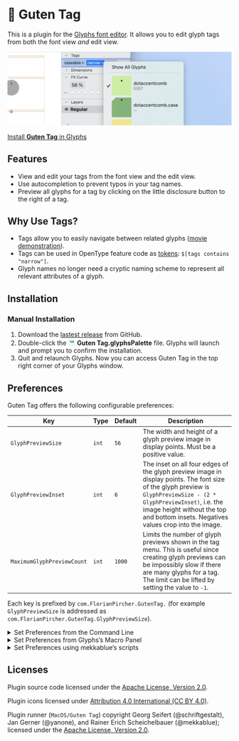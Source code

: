 # 🔖 Guten Tag

This is a plugin for the [Glyphs font editor](https://glyphsapp.com).
It allows you to edit glyph tags from both the font view *and* edit view.

[![](Screenshot.png)](https://xgc.io/b/glyphs/guten-tag/1.mp4)

[Install **Guten Tag** in Glyphs](https://florianpircher.com/glyphs/plugins/guten-tag/install)

## Features

- View and edit your tags from the font view and the edit view.
- Use autocompletion to prevent typos in your tag names.
- Preview all glyphs for a tag by clicking on the little disclosure button to the right of a tag.

## Why Use Tags?

- Tags allow you to easily navigate between related glyphs ([movie demonstration](https://xgc.io/b/glyphs/guten-tag/1.mp4)).
- Tags can be used in OpenType feature code as [tokens](https://glyphsapp.com/learn/tokens#g-glyph-class-predicates): `$[tags contains "narrow"]`.
- Glyph names no longer need a cryptic naming scheme to represent all relevant attributes of a glyph.

## Installation

### Manual Installation

1. Download the [lastest release](https://github.com/florianpircher/GutenTag/releases/latest) from GitHub.
2. Double-click the <img src="Icons/Icon-16x16%402x.png" width="16" height="16" alt> **Guten Tag.glyphsPalette** file. Glyphs will launch and prompt you to confirm the installation.
3. Quit and relaunch Glyphs. Now you can access Guten Tag in the top right corner of your Glyphs window.

## Preferences

Guten Tag offers the following configurable preferences:

| Key | Type | Default | Description |
| --- | ---- | ------- | ----------- |
| `GlyphPreviewSize` | `int` | `56` | The width and height of a glyph preview image in display points. Must be a positive value. |
| `GlyphPreviewInset` | `int` | `6` | The inset on all four edges of the glyph preview image in display points. The font size of the glyph preview is `GlyphPreviewSize - (2 * GlyphPreviewInset)`, i.e. the image height without the top and bottom insets. Negatives values crop into the image. |
| `MaximumGlyphPreviewCount` | `int` | `1000` | Limits the number of glyph previews shown in the tag menu. This is useful since creating glyph previews can be impossibly slow if there are many glyphs for a tag. The limit can be lifted by setting the value to `-1`. |

Each key is prefixed by `com.FlorianPircher.GutenTag.` (for example `GlyphPreviewSize` is addressed as `com.FlorianPircher.GutenTag.GlyphPreviewSize`).

<details>
<summary>Set Preferences from the Command Line</summary>

Run the following line with `$KEY`, `$TYPE`, and `$VALUE` substituted.

```
defaults write com.GeorgSeifert.Glyphs3 com.FlorianPircher.GutenTag.$KEY -$TYPE $VALUE
```

For example, to set the `GlyphPreviewSize` to `100`:

```
defaults write com.GeorgSeifert.Glyphs3 com.FlorianPircher.GutenTag.GlyphPreviewSize -int 100
```
</details>

<details>
<summary>Set Preferences from Glyphs’s Macro Panel</summary>

Run the following line with `$KEY` and `$VALUE` substituted.

```
Glyphs.defaults['com.FlorianPircher.GutenTag.$KEY'] = $VALUE
```

For example, to set the `GlyphPreviewSize` to `100`:

```
Glyphs.defaults['com.FlorianPircher.GutenTag.GlyphPreviewSize'] = 100
```
</details>

<details>
<summary>Set Preferences using mekkablue’s scripts</summary>

Select *Script* → *mekkablue* → *App* → *Set Hidden App Preferences*. Enter the preference key (prefixed by `com.FlorianPircher.GutenTag.`) and the value and confirm with *Apply*.
</details>

## Licenses

Plugin source code licensed under the [Apache License, Version 2.0](http://www.apache.org/licenses/LICENSE-2.0).

Plugin icons licensed under [Attribution 4.0 International (CC BY 4.0)](https://creativecommons.org/licenses/by/4.0/).

Plugin runner (`MacOS/Guten Tag`) copyright Georg Seifert (@schriftgestalt), Jan Gerner (@yanone), and Rainer Erich Scheichelbauer (@mekkablue); licensed under the [Apache License, Version 2.0](http://www.apache.org/licenses/LICENSE-2.0).
